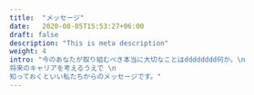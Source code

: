```yaml
---
title:  "メッセージ"
date:   2020-08-05T15:53:27+06:00
draft: false
description: "This is meta description"
weight: 4
intro: "今のあなたが取り組むべき本当に大切なことはdddddddd何か。\n
将来のキャリアを考えるうえで \n
知っておくといい私たちからのメッセージです。"
---
```

